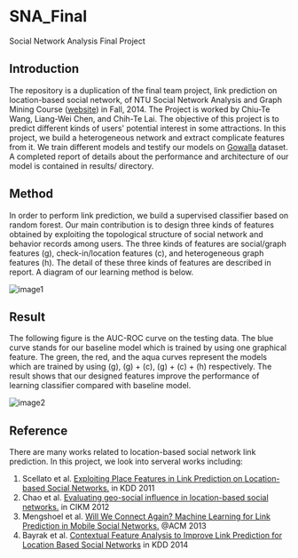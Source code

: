 # SNA_Final
Social Network Analysis Final Project

## Introduction
The repository is a duplication of the final team project, link prediction on location-based social network, of NTU Social Network Analysis and Graph Mining Course ([website](http://www.csie.ntu.edu.tw/~sdlin/Courses/SNA2014.html)) in Fall, 2014. The Project is worked by Chiu-Te Wang, Liang-Wei Chen, and Chih-Te Lai. The objective of this project is to predict different kinds of users' potential interest in some attractions. In this project, we build a heterogeneous network and extract complicate features from it. We train different models and testify our models on [Gowalla](https://snap.stanford.edu/data/loc-gowalla.html) dataset. A completed report of details about the performance and architecture of our model is contained in results/ directory.

## Method
In order to perform link prediction, we build a supervised classifier based on random forest. Our main contribution is to design three kinds of features obtained by exploiting the topological structure of social network and behavior records among users. The three kinds of features are social/graph features (g), check-in/location features (c), and heterogeneous graph features (h). The detail of these three kinds of features are described in report. A diagram of our learning method is below. 

![image1]( https://github.com/cloudylai/SNA_Final/images/diagram1.png) 

## Result
The following figure is the AUC-ROC curve on the testing data. The blue curve stands for our baseline model which is trained by using one graphical feature. The green, the red, and the aqua curves represent the models which are trained by using (g), (g) + (c), (g) + (c) + (h) respectively. The result shows that our designed features improve the performance of learning classifier compared with baseline model.

![image2]( https://github.com/cloudylai/SNA_Final/results/exps_ROC2.png)



## Reference
There are many works related to location-based social network link prediction. In this project, we look into serveral works including:  
1. Scellato et al. [Exploiting Place Features in Link Prediction on Location-based Social Networks.](http://dl.acm.org/citation.cfm?id=2020575) in KDD 2011  
2. Chao et al. [Evaluating geo-social influence in location-based social networks.](http://dl.acm.org/citation.cfm?id=2398450) in CIKM 2012  
3. Mengshoel et al. [Will We Connect Again? Machine Learning for Link Prediction in Mobile Social Networks.](http://repository.cmu.edu/silicon_valley/152/) @ACM 2013  
4. Bayrak et al. [Contextual Feature Analysis to Improve Link Prediction for Location Based Social Networks](http://dl.acm.org/citation.cfm?id=2659499) in KDD 2014